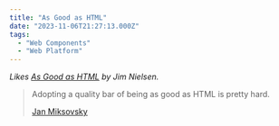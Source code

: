 ```yaml
---
title: "As Good as HTML"
date: "2023-11-06T21:27:13.000Z"
tags: 
  - "Web Components"
  - "Web Platform"
---
```


_Likes [As Good as HTML](https://blog.jim-nielsen.com/2023/as-good-as-html/) by Jim Nielsen._

> Adopting a quality bar of being as good as HTML is pretty hard.
> 
> [Jan Miksovsky](https://jan.miksovsky.com/)
